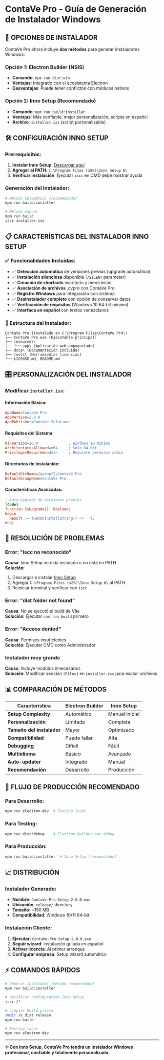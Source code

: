 # ContaVe Pro - Guía de Generación de Instalador Windows

## 🎯 **OPCIONES DE INSTALADOR**

ContaVe Pro ahora incluye **dos métodos** para generar instaladores Windows:

### **Opción 1: Electron Builder (NSIS)**
- **Comando**: `npm run dist:win`
- **Ventajas**: Integrado con el ecosistema Electron
- **Desventajas**: Puede tener conflictos con módulos nativos

### **Opción 2: Inno Setup (Recomendado)**  
- **Comando**: `npm run build:installer`
- **Ventajas**: Más confiable, mejor personalización, scripts en español
- **Archivo**: `installer.iss` (script personalizable)

## 🛠️ **CONFIGURACIÓN INNO SETUP**

### **Prerrequisitos:**
1. **Instalar Inno Setup**: [Descargar aquí](https://jrsoftware.org/isinfo.php)
2. **Agregar al PATH**: `C:\Program Files (x86)\Inno Setup 6\`
3. **Verificar instalación**: Ejecutar `iscc` en CMD debe mostrar ayuda

### **Generación del Instalador:**
```bash
# Método automático (recomendado)
npm run build:installer

# Método manual
npm run build
iscc installer.iss
```

## 📋 **CARACTERÍSTICAS DEL INSTALADOR INNO SETUP**

### **✅ Funcionalidades Incluidas:**
- ✅ **Detección automática** de versiones previas (upgrade automático)
- ✅ **Instalación silenciosa** disponible (`/SILENT` parameter)
- ✅ **Creación de shortcuts** escritorio y menú inicio
- ✅ **Asociación de archivos** .cvpro con ContaVe Pro
- ✅ **Registro Windows** para integración con sistema
- ✅ **Desinstalador completo** con opción de conservar datos
- ✅ **Verificación de requisitos** (Windows 10 64-bit mínimo)
- ✅ **Interface en español** con textos venezolanos

### **📁 Estructura del Instalador:**
```
ContaVe Pro (Instalado en C:\Program Files\ContaVe Pro\)
├── ContaVe Pro.exe (Ejecutable principal)
├── resources\
│   └── app\ (Aplicación web empaquetada)
├── docs\ (Documentación incluida)
├── tools\ (Herramientas licencias)
└── LICENSE.md, README.md
```

## 🎛️ **PERSONALIZACIÓN DEL INSTALADOR**

### **Modificar `installer.iss`:**

#### **Información Básica:**
```ini
AppName=ContaVe Pro
AppVersion=2.0.0
AppPublisher=ContaVe Solutions
```

#### **Requisitos del Sistema:**
```ini
MinVersion=10.0              ; Windows 10 mínimo
ArchitecturesAllowed=x64     ; Solo 64-bit
PrivilegesRequired=admin     ; Requiere permisos admin
```

#### **Directorios de Instalación:**
```ini
DefaultDirName={autopf}\ContaVe Pro
DefaultGroupName=ContaVe Pro
```

#### **Características Avanzadas:**
```ini
; Auto-upgrade de versiones previas
[Code]
function IsUpgrade(): Boolean;
begin
  Result := (GetUninstallString() <> '');
end;
```

## 🔧 **RESOLUCIÓN DE PROBLEMAS**

### **Error: "iscc no reconocido"**
**Causa**: Inno Setup no está instalado o no está en PATH  
**Solución**: 
1. Descargar e instalar [Inno Setup](https://jrsoftware.org/isinfo.php)
2. Agregar `C:\Program Files (x86)\Inno Setup 6\` al PATH
3. Reiniciar terminal y verificar con `iscc`

### **Error: "dist folder not found"**
**Causa**: No se ejecutó el build de Vite  
**Solución**: Ejecutar `npm run build` primero

### **Error: "Access denied"**
**Causa**: Permisos insuficientes  
**Solución**: Ejecutar CMD como Administrador

### **Instalador muy grande**
**Causa**: Incluye módulos innecesarios  
**Solución**: Modificar sección `[Files]` en `installer.iss` para excluir archivos

## 📊 **COMPARACIÓN DE MÉTODOS**

| Característica | Electron Builder | Inno Setup |
|---|---|---|
| **Setup Complexity** | Automático | Manual inicial |
| **Personalización** | Limitada | Completa |
| **Tamaño del instalador** | Mayor | Optimizado |
| **Compatibilidad** | Puede fallar | Alta |
| **Debugging** | Difícil | Fácil |
| **Multiidioma** | Básico | Avanzado |
| **Auto-updater** | Integrado | Manual |
| **Recomendación** | Desarrollo | Producción |

## 🚀 **FLUJO DE PRODUCCIÓN RECOMENDADO**

### **Para Desarrollo:**
```bash
npm run electron-dev  # Testing local
```

### **Para Testing:**
```bash
npm run dist:debug    # Electron Builder con debug
```

### **Para Producción:**
```bash
npm run build:installer  # Inno Setup (recomendado)
```

## 📈 **DISTRIBUCIÓN**

### **Instalador Generado:**
- **Nombre**: `ContaVe-Pro-Setup-2.0.0.exe`
- **Ubicación**: `release/` directory
- **Tamaño**: ~150 MB
- **Compatibilidad**: Windows 10/11 64-bit

### **Instalación Cliente:**
1. **Ejecutar**: `ContaVe-Pro-Setup-2.0.0.exe`
2. **Seguir wizard**: Instalación guiada en español
3. **Activar licencia**: Al primer arranque
4. **Configurar empresa**: Setup wizard automático

## ⚡ **COMANDOS RÁPIDOS**

```bash
# Generar instalador (método recomendado)
npm run build:installer

# Verificar configuración Inno Setup
iscc /?

# Limpiar build previo
rmdir /s dist release
npm run build

# Testing local
npm run electron-dev
```

---

**✨ Con Inno Setup, ContaVe Pro tendrá un instalador Windows profesional, confiable y totalmente personalizado.**